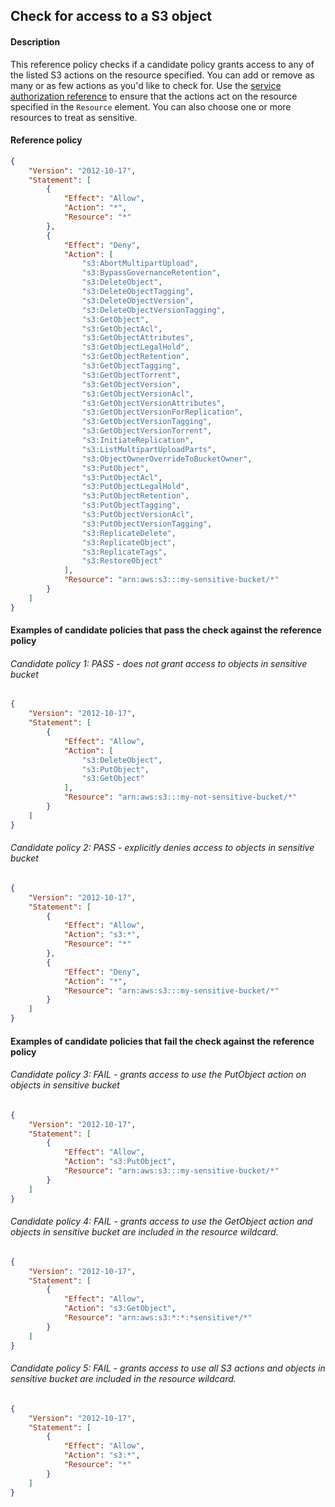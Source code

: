 ## Check for access to a S3 object

#### Description

This reference policy checks if a candidate policy grants access to any of the listed S3 actions on the resource specified. You can add or remove as many or as few actions as you'd like to check for. Use the [service authorization reference](https://docs.aws.amazon.com/service-authorization/latest/reference/reference_policies_actions-resources-contextkeys.html) to ensure that the actions act on the resource specified in the ```Resource``` element.  You can also choose one or more resources to treat as sensitive.


#### Reference policy
```json
{
    "Version": "2012-10-17",
    "Statement": [
        {
            "Effect": "Allow",
            "Action": "*",
            "Resource": "*"
        },
        {
            "Effect": "Deny",
            "Action": [
                "s3:AbortMultipartUpload",
                "s3:BypassGovernanceRetention",
                "s3:DeleteObject",
                "s3:DeleteObjectTagging",
                "s3:DeleteObjectVersion",
                "s3:DeleteObjectVersionTagging",
                "s3:GetObject",
                "s3:GetObjectAcl",
                "s3:GetObjectAttributes",
                "s3:GetObjectLegalHold",
                "s3:GetObjectRetention",
                "s3:GetObjectTagging",
                "s3:GetObjectTorrent",
                "s3:GetObjectVersion",
                "s3:GetObjectVersionAcl",
                "s3:GetObjectVersionAttributes",
                "s3:GetObjectVersionForReplication",
                "s3:GetObjectVersionTagging",
                "s3:GetObjectVersionTorrent",
                "s3:InitiateReplication",
                "s3:ListMultipartUploadParts",
                "s3:ObjectOwnerOverrideToBucketOwner",
                "s3:PutObject",
                "s3:PutObjectAcl",
                "s3:PutObjectLegalHold",
                "s3:PutObjectRetention",
                "s3:PutObjectTagging",
                "s3:PutObjectVersionAcl",
                "s3:PutObjectVersionTagging",
                "s3:ReplicateDelete",
                "s3:ReplicateObject",
                "s3:ReplicateTags",
                "s3:RestoreObject"
            ],
            "Resource": "arn:aws:s3:::my-sensitive-bucket/*"
        }
    ]
}
```

#### Examples of candidate policies that pass the check against the reference policy

###### Candidate policy 1: PASS - does not grant access to objects in sensitive bucket
```json
{
	"Version": "2012-10-17",
	"Statement": [
		{
			"Effect": "Allow",
			"Action": [
				"s3:DeleteObject",
				"s3:PutObject",
				"s3:GetObject"
			],
			"Resource": "arn:aws:s3:::my-not-sensitive-bucket/*"
		}
	]
}
```

###### Candidate policy 2: PASS - explicitly denies access to objects in sensitive bucket
```json
{
	"Version": "2012-10-17",
	"Statement": [
		{
			"Effect": "Allow",
			"Action": "s3:*",
			"Resource": "*"
		}, 
		{
			"Effect": "Deny",
			"Action": "*",
			"Resource": "arn:aws:s3:::my-sensitive-bucket/*"
		}
	]
}
```

#### Examples of candidate policies that fail the check against the reference policy

###### Candidate policy 3: FAIL - grants access to use the PutObject action on objects in sensitive bucket
```json
{
	"Version": "2012-10-17",
	"Statement": [
		{
			"Effect": "Allow",
			"Action": "s3:PutObject",
			"Resource": "arn:aws:s3:::my-sensitive-bucket/*"
		}
	]
}
```

###### Candidate policy 4: FAIL - grants access to use the GetObject action and objects in sensitive bucket are included in the resource wildcard.
```json
{
	"Version": "2012-10-17",
	"Statement": [
		{
			"Effect": "Allow",
			"Action": "s3:GetObject",
			"Resource": "arn:aws:s3:*:*:*sensitive*/*"
		}
	]
}
```

###### Candidate policy 5: FAIL - grants access to use all S3 actions and objects in sensitive bucket are included in the resource wildcard.
```json
{
	"Version": "2012-10-17",
	"Statement": [
		{
			"Effect": "Allow",
			"Action": "s3:*",
			"Resource": "*"
		}
	]
}
```
